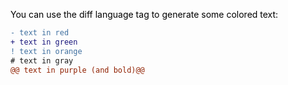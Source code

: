 
You can use the diff language tag to generate some colored text:

```diff
- text in red
+ text in green
! text in orange
# text in gray
@@ text in purple (and bold)@@
```



<style>H1{color:Blue;}</style>
<style>H2{color:DarkOrange;}</style>
<style>p{color:Black;}</style>
